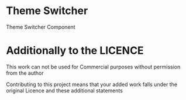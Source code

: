 # Theme Switcher
Theme Switcher Component

# Additionally to the LICENCE

This work can not be used for Commercial purposes without permission from the author

Contributing to this project means that your added work falls under the original Licence and these additional statements
